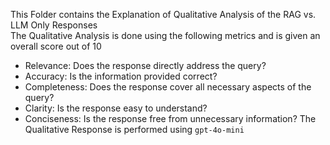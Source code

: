 This Folder contains the Explanation of Qualitative Analysis of the RAG vs. LLM Only Responses  
The Qualitative Analysis is done using the following metrics and is given an overall score out of 10  
- Relevance: Does the response directly address the query?
- Accuracy: Is the information provided correct?
- Completeness: Does the response cover all necessary aspects of the query?
- Clarity: Is the response easy to understand?
- Conciseness: Is the response free from unnecessary information?
The Qualitative Response is performed using `gpt-4o-mini`

